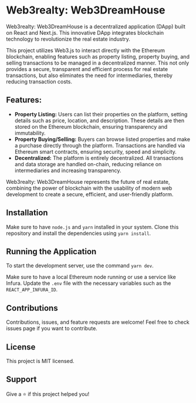 <h1>Web3realty: Web3DreamHouse</h1>

<p>Web3realty: Web3DreamHouse is a decentralized application (DApp) built on React and Next.js. This innovative DApp integrates blockchain technology to revolutionize the real estate industry.</p>

<p>This project utilizes Web3.js to interact directly with the Ethereum blockchain, enabling features such as property listing, property buying, and selling transactions to be managed in a decentralized manner. This not only provides a secure, transparent and efficient process for real estate transactions, but also eliminates the need for intermediaries, thereby reducing transaction costs.</p>

<h2>Features:</h2>

<ul>
  <li><strong>Property Listing:</strong> Users can list their properties on the platform, setting details such as price, location, and description. These details are then stored on the Ethereum blockchain, ensuring transparency and immutability.</li>
  <li><strong>Property Buying/Selling:</strong> Buyers can browse listed properties and make a purchase directly through the platform. Transactions are handled via Ethereum smart contracts, ensuring security, speed and simplicity.</li>
  <li><strong>Decentralized:</strong> The platform is entirely decentralized. All transactions and data storage are handled on-chain, reducing reliance on intermediaries and increasing transparency.</li>
</ul>

<p>Web3realty: Web3DreamHouse represents the future of real estate, combining the power of blockchain with the usability of modern web development to create a secure, efficient, and user-friendly platform.</p>

<h2>Installation</h2>

<p>Make sure to have <code>node.js</code> and <code>yarn</code> installed in your system. Clone this repository and install the dependencies using <code>yarn install</code>.</p>

<h2>Running the Application</h2>

<p>To start the development server, use the command <code>yarn dev</code>.</p>

<p>Make sure to have a local Ethereum node running or use a service like Infura. Update the <code>.env</code> file with the necessary variables such as the <code>REACT_APP_INFURA_ID</code>.</p>

<h2>Contributions</h2>

<p>Contributions, issues, and feature requests are welcome! Feel free to check issues page if you want to contribute.</p>

<h2>License</h2>

<p>This project is MIT licensed.</p>

<h2>Support</h2>

<p>Give a ⭐️ if this project helped you!</p>
